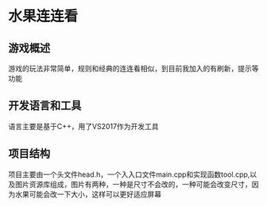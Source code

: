# 水果连连看
## 游戏概述
游戏的玩法非常简单，规则和经典的连连看相似，到目前我加入的有刷新，提示等功能
## 开发语言和工具
语言主要是基于C++，用了VS2017作为开发工具
## 项目结构
项目主要由一个头文件head.h，一个入入口文件main.cpp和实现函数tool.cpp,以及图片资源库组成，图片有两种，一种是尺寸不会改的，一种可能会改变尺寸，因为水果可能会改一下大小，这样可以更好适应屏幕
